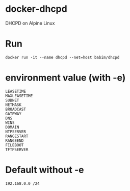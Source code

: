 # docker-dhcpd
DHCPD on Alpine Linux

# Run
```
docker run -it --name dhcpd --net=host babim/dhcpd
```

# environment value (with -e)
```
LEASETIME
MAXLEASETIME
SUBNET
NETMASK
BROADCAST
GATEWAY
DNS
WINS
DOMAIN
NTPSERVER
RANGESTART
RANGEEND
FILEBOOT
TFTPSERVER
```

# Default without -e
```
192.168.0.0 /24
```
